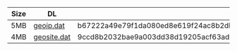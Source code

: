 |    Size   |     DL  | sha512sum |
|  ---  |  ---  |  ---  |
| 5MB | [geoip.dat](https://cdn.jsdelivr.net/gh/googleians/Rules@main/geoip.dat) | b67222a49e79f1da080ed8e619f24ac8b2db6902060488660a776cc48d918164744d9d2ae1269ccc938b87b62367c906567cc130371ff60b3af2ddf73be5e6d5 |
| 4MB | [geosite.dat](https://cdn.jsdelivr.net/gh/googleians/Rules@main/geosite.dat) | 9ccd8b2032bae9a003dd38d19205acf63ad8f79f756193919270b02313058e8c7a68b4a4c224cdea990f1debb48b1115df580a8abeb111f99189401818aa1dbd |
